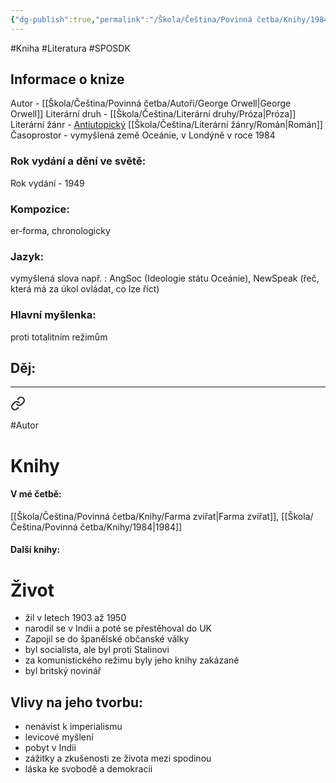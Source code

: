 ```yaml
---
{"dg-publish":true,"permalink":"/Škola/Čeština/Povinná četba/Knihy/1984/","tags":["Kniha","Literatura","SPOSDK"],"created":"2023-11-28T12:00:11.485+01:00","updated":"2024-05-21T17:46:28.774+02:00"}
---
```


#Kniha #Literatura #SPOSDK
## Informace o knize
Autor - [[Škola/Čeština/Povinná četba/Autoři/George Orwell\|George Orwell]]
Literární druh - [[Škola/Čeština/Literární druhy/Próza\|Próza]]
Literární žánr - [Antiutopický](Antiutopie.md) [[Škola/Čeština/Literární žánry/Román\|Román]]
Časoprostor - vymyšlená země Oceánie, v Londýně v roce 1984 
### Rok vydání a dění ve světě:
Rok vydání - 1949
### Kompozice: 
er-forma, chronologicky
### Jazyk:
vymyšlená slova např. : AngSoc (Ideologie státu Oceánie), NewSpeak (řeč, která má za úkol ovládat, co lze říct)
### Hlavní myšlenka:
proti totalitním režimům
## Děj:

___

<div class="transclusion internal-embed is-loaded"><a class="markdown-embed-link" href="/skola/cestina/povinna-cetba/autori/george-orwell/" aria-label="Open link"><svg xmlns="http://www.w3.org/2000/svg" width="24" height="24" viewBox="0 0 24 24" fill="none" stroke="currentColor" stroke-width="2" stroke-linecap="round" stroke-linejoin="round" class="svg-icon lucide-link"><path d="M10 13a5 5 0 0 0 7.54.54l3-3a5 5 0 0 0-7.07-7.07l-1.72 1.71"></path><path d="M14 11a5 5 0 0 0-7.54-.54l-3 3a5 5 0 0 0 7.07 7.07l1.71-1.71"></path></svg></a><div class="markdown-embed">




#Autor
# Knihy
#### V mé četbě:
[[Škola/Čeština/Povinná četba/Knihy/Farma zvířat\|Farma zvířat]], [[Škola/Čeština/Povinná četba/Knihy/1984\|1984]]
#### Další knihy:

# Život
 - žil v letech 1903 až 1950
 - narodil se v Indii a poté se přestěhoval do UK
 - Zapojil se do španělské občanské války
 - byl socialista, ale byl proti Stalinovi
 - za komunistického režimu byly jeho knihy zakázané
 - byl britský novinář

## Vlivy na jeho tvorbu:
- nenávist k imperialismu
- levicové myšlení
- pobyt v Indii
- zážitky a zkušenosti ze života mezi spodinou
- láska ke svobodě a demokracii


</div></div>
